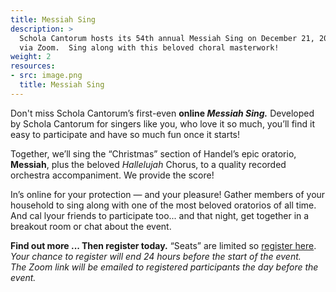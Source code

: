 ```yaml
---
title: Messiah Sing
description: >
  Schola Cantorum hosts its 54th annual Messiah Sing on December 21, 2020,
  via Zoom.  Sing along with this beloved choral masterwork!
weight: 2
resources:
- src: image.png
  title: Messiah Sing
---
```


Don't miss Schola Cantorum’s first-even **online *Messiah Sing.***
Developed by Schola Cantorum for singers like you, who love it so much,
you’ll find it easy to participate and have so much fun once it starts!

Together, we’ll sing the “Christmas” section of Handel’s epic oratorio,
**Messiah**, plus the beloved *Hallelujah* Chorus, to a quality recorded
orchestra accompaniment. We provide the score!

In’s online for your protection — and your pleasure! Gather members of your
household to sing along with one of the most beloved oratorios of all time.
And cal lyour friends to participate too... and that night, get together in a
breakout room or chat about the event.

**Find out more ... Then register today.**
“Seats” are limited so [register here](https://scholacantorum.org/messiah-sing-registration).  
*Your chance to register will end 24 hours before the start of the event.*  
*The Zoom link will be emailed to registered participants the day before the event.*

